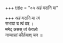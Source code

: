 +++
title = "०५ अहं वदानि मा"

+++
अहं वदानि मा त्वं  
सभायां घ त्वं वद ।  
ममेद् असस् त्वं केवलो  
नान्यासां कीर्तयाश् चन ॥
